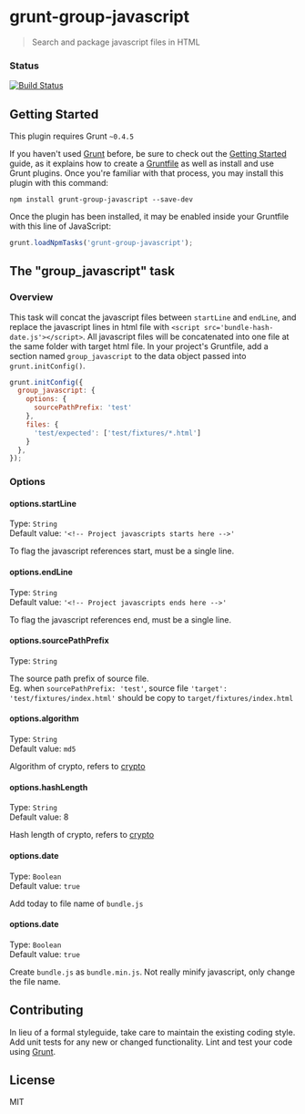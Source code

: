 # grunt-group-javascript

> Search and package javascript files in HTML

### Status
[![Build Status](https://travis-ci.org/eBaoTech/grunt-group-javascript.svg?branch=master)](https://travis-ci.org/eBaoTech/grunt-group-javascript)

## Getting Started
This plugin requires Grunt `~0.4.5`

If you haven't used [Grunt](http://gruntjs.com/) before, be sure to check out the [Getting Started](http://gruntjs.com/getting-started) guide, as it explains how to create a [Gruntfile](http://gruntjs.com/sample-gruntfile) as well as install and use Grunt plugins. Once you're familiar with that process, you may install this plugin with this command:

```shell
npm install grunt-group-javascript --save-dev
```

Once the plugin has been installed, it may be enabled inside your Gruntfile with this line of JavaScript:

```js
grunt.loadNpmTasks('grunt-group-javascript');
```

## The "group_javascript" task

### Overview
This task will concat the javascript files between `startLine` and `endLine`, and replace the javascript lines in html file with `<script src='bundle-hash-date.js'></script>`. All javascript files will be concatenated into one file at the same folder with target html file.
In your project's Gruntfile, add a section named `group_javascript` to the data object passed into `grunt.initConfig()`.

```js
grunt.initConfig({
  group_javascript: {
    options: {
      sourcePathPrefix: 'test'
    },
    files: {
      'test/expected': ['test/fixtures/*.html']
    }
  },
});
```

### Options

#### options.startLine
Type: `String`  
Default value: `'<!-- Project javascripts starts here -->'`  

To flag the javascript references start, must be a single line.  

#### options.endLine
Type: `String`  
Default value: `'<!-- Project javascripts ends here -->'`

To flag the javascript references end, must be a single line.  

#### options.sourcePathPrefix
Type: `String`  

The source path prefix of source file.  
Eg. when `sourcePathPrefix: 'test'`, source file `'target': 'test/fixtures/index.html'` should be copy to `target/fixtures/index.html`  

#### options.algorithm
Type: `String`  
Default value: `md5`  

Algorithm of crypto, refers to [crypto](https://www.npmjs.com/package/crypto)  

#### options.hashLength
Type: `String`  
Default value: 8  

Hash length of crypto, refers to [crypto](https://www.npmjs.com/package/crypto)  

#### options.date
Type: `Boolean`  
Default value: `true`  

Add today to file name of `bundle.js`  

#### options.date
Type: `Boolean`  
Default value: `true`  

Create `bundle.js` as `bundle.min.js`. Not really minify javascript, only change the file name.

## Contributing
In lieu of a formal styleguide, take care to maintain the existing coding style. Add unit tests for any new or changed functionality. Lint and test your code using [Grunt](http://gruntjs.com/).

## License
MIT

